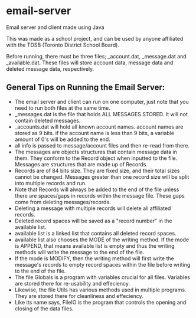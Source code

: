 # email-server
Email server and client made using Java

This was made as a school project, and can be used by anyone affiliated with the TDSB (Toronto District School Board).

Before running, there must be three files; _account.dat, _message.dat and _available.dat. These files will store account data, message data and deleted message data, respectively.

## General Tips on Running the Email Server:
- The email server and client can run on one computer, just note that you need to run both files at the same time.
- _messages.dat is the file that holds ALL MESSAGES STORED. It will not contain deleted messages.
- _accounts.dat will hold all known account names. account names are stored as 9 bits. if the account name is less than 9 bits, a variable amount of 0's will be added to the end.
- all info is passed to message/account files and then re-read from there.
- The messages are objects structures that contain message data in them. They conform to the Record object when inputted to the file. Messages are structures that are made up of Records.
- Records are of 84 bits size. They are fixed size, and their total sizes cannot be changed. Messages greater than one record size will be split into multiple records and run.
- Note that Records will always be added to the end of the file unless there are spaces/gaps in records within the message file.
These gaps come from deleting messages/records.
- Deleting a message with multiple records will delete all affiliated records.	
- Deleted record spaces will be saved as a "record number" in the available list. 
- available list is a linked list that contains all deleted record spaces.
- available list also chooses the MODE of the writing method. If the mode is APPEND, that means available list is empty and thus
the writing methods will write the message to the end of the file.
- If the mode is MODIFY, then the writing method will first write the message's records to empty record spaces within the file
before writing to the end of the file.
- The file Globals is a program with variables crucial for all files. Variables are stored there for re-usability and effeciency.
- Likewise, the file Utils has various methods used in multiple programs. They are stored there for cleanliness and effeciency.
- Like its name says, FileIO is the program that controls the opening and closing of the data files.
